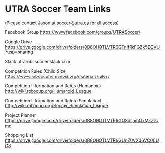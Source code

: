 # UTRA Soccer Team Links
(Please contact Jason at soccer@utra.ca for all access)

Facebook Group
https://www.facebook.com/groups/UTRASoccer/

Google Drive
https://drive.google.com/drive/folders/0B8OHQTLVTR6GTnlfRkFGZk5EQVU?usp=sharing

Slack
utrarobosoccer.slack.com

Competition Rules (Child Size)
https://www.robocuphumanoid.org/materials/rules/

Competition Information and Dates (Humanoid)
http://wiki.robocup.org/Humanoid_League

Competition Information and Dates (Simulation)
http://wiki.robocup.org/Soccer_Simulation_League

Project Planner
https://drive.google.com/drive/folders/0B8OHQTLVTR6GQ3dqamQxMkZrUmc

Shopping List
https://drive.google.com/drive/folders/0B8OHQTLVTR6GUnZOVXd6VC00UG8
